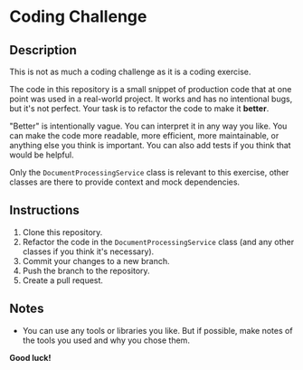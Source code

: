 # Coding Challenge

## Description

This is not as much a coding challenge as it is a coding exercise.

The code in this repository is a small snippet of production code that at one point
was used in a real-world project. It works and has no intentional bugs, but it's
not perfect. Your task is to refactor the code to make it **better**.

"Better" is intentionally vague. You can interpret it in any way you like. You can
make the code more readable, more efficient, more maintainable, or anything else
you think is important. You can also add tests if you think that would be helpful.

Only the `DocumentProcessingService` class is relevant to this exercise, other
classes are there to provide context and mock dependencies.

## Instructions

1. Clone this repository.
2. Refactor the code in the `DocumentProcessingService` class (and any other classes
   if you think it's necessary).
3. Commit your changes to a new branch.
4. Push the branch to the repository.
5. Create a pull request.

## Notes

- You can use any tools or libraries you like. But if possible, make notes of the
  tools you used and why you chose them.

**Good luck!**
